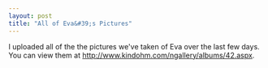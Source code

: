 ```yaml
---
layout: post
title: "All of Eva&#39;s Pictures"
---
```


<p>I uploaded all of the the pictures we've taken of Eva over the last few days.&nbsp; You can view them at <a href="http://www.kindohm.com/ngallery/albums/42.aspx">http://www.kindohm.com/ngallery/albums/42.aspx</a>.</p> 
